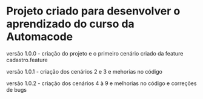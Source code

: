 # Projeto criado para desenvolver o aprendizado do curso da Automacode


versão 1.0.0 - criação do projeto e o primeiro cenário criado da feature cadastro.feature


versão 1.0.1 - criação dos cenários 2 e 3 e mehorias no código


versão 1.0.2 - criação dos cenários 4 à 9 e melhorias no código e correções de bugs
